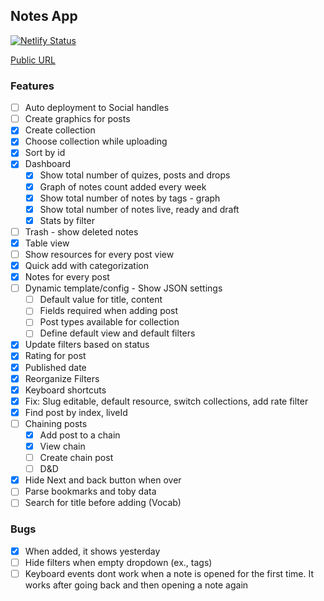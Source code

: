 ## Notes App

[![Netlify Status](https://api.netlify.com/api/v1/badges/4b034bd0-06d8-4087-a4e1-fb0c99603985/deploy-status)](https://app.netlify.com/sites/notes-appx/deploys)

[Public URL](https://notes-appx.netlify.com)

### Features

- [ ] Auto deployment to Social handles
- [ ] Create graphics for posts
- [x] Create collection
- [x] Choose collection while uploading
- [x] Sort by id
- [x] Dashboard
  - [x] Show total number of quizes, posts and drops
  - [x] Graph of notes count added every week
  - [x] Show total number of notes by tags - graph
  - [x] Show total number of notes live, ready and draft
  - [x] Stats by filter
- [ ] Trash - show deleted notes
- [x] Table view
- [ ] Show resources for every post view
- [x] Quick add with categorization
- [x] Notes for every post
- [ ] Dynamic template/config - Show JSON settings
  - [ ] Default value for title, content
  - [ ] Fields required when adding post
  - [ ] Post types available for collection
  - [ ] Define default view and default filters
- [x] Update filters based on status
- [x] Rating for post
- [x] Published date
- [x] Reorganize Filters
- [x] Keyboard shortcuts
- [x] Fix: Slug editable, default resource, switch collections, add rate filter
- [x] Find post by index, liveId
- [ ] Chaining posts
  - [x] Add post to a chain
  - [x] View chain
  - [ ] Create chain post
  - [ ] D&D
- [x] Hide Next and back button when over
- [ ] Parse bookmarks and toby data
- [ ] Search for title before adding (Vocab)

### Bugs

- [x] When added, it shows yesterday
- [ ] Hide filters when empty dropdown (ex., tags)
- [ ] Keyboard events dont work when a note is opened for the first time. It works after going back and then opening a note again

